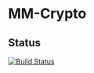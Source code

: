 # MM-Crypto

## Status
[![Build Status](https://dev.azure.com/elmoufidmohamed/MM-Crypto/_apis/build/status/ElMoufid-Mohamed.MM-Crypto?branchName=master)](https://dev.azure.com/elmoufidmohamed/MM-Crypto/_build/latest?definitionId=4&branchName=master)
